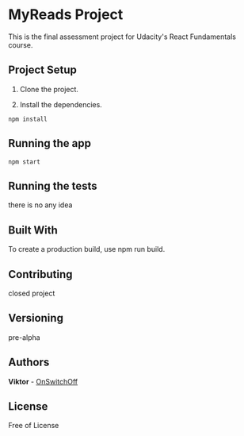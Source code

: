 # MyReads Project

This is the final assessment project for Udacity's React Fundamentals course.

## Project Setup

1. Clone the project.

2. Install the dependencies.

```
npm install
```

## Running the app

```
npm start
```

## Running the tests

there is no any idea

## Built With

To create a production build, use npm run build.

## Contributing

closed project

## Versioning

pre-alpha

## Authors

**Viktor** - [OnSwitchOff](https://github.com/OnSwitchOff)

## License

Free of License


